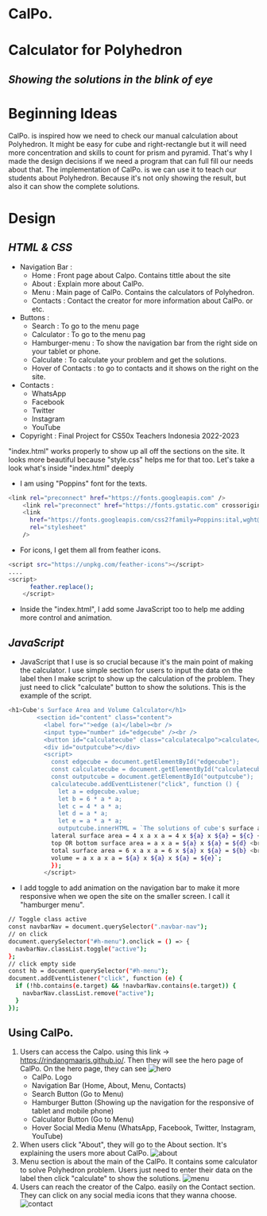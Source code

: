 # CalPo.

# Calculator for Polyhedron

## _Showing the solutions in the blink of eye_

# Beginning Ideas

CalPo. is inspired how we need to check our manual calculation about Polyhedron. It might be easy for cube and right-rectangle but it will need more concentration and skills to count for prism and pyramid. That's why I made the design decisions if we need a program that can full fill our needs about that.
The implementation of CalPo. is we can use it to teach our students about Polyhedron. Because it's not only showing the result, but also it can show the complete solutions.

# Design

## _HTML & CSS_

- Navigation Bar :
  - Home : Front page about Calpo. Contains tittle about the site
  - About : Explain more about CalPo.
  - Menu : Main page of CalPo. Contains the calculators of Polyhedron.
  - Contacts : Contact the creator for more information about CalPo. or etc.
- Buttons :
  - Search : To go to the menu page
  - Calculator : To go to the menu pag
  - Hamburger-menu : To show the navigation bar from the right side on your tablet or phone.
  - Calculate : To calculate your problem and get the solutions.
  - Hover of Contacts : to go to contacts and it shows on the right on the site.
- Contacts :
  - WhatsApp
  - Facebook
  - Twitter
  - Instagram
  - YouTube
- Copyright : Final Project for CS50x Teachers Indonesia 2022-2023

"index.html" works properly to show up all off the sections on the site. It looks more beautiful because "style.css" helps me for that too. Let's take a look what's inside "index.html" deeply

- I am using "Poppins" font for the texts.

```sh
<link rel="preconnect" href="https://fonts.googleapis.com" />
    <link rel="preconnect" href="https://fonts.gstatic.com" crossorigin />
    <link
      href="https://fonts.googleapis.com/css2?family=Poppins:ital,wght@0,100;0,300;0,400;0,700;1,700&display=swap"
      rel="stylesheet"
    />
```

- For icons, I get them all from feather icons.

```sh
<script src="https://unpkg.com/feather-icons"></script>
....
<script>
      feather.replace();
    </script>
```

- Inside the "index.html", I add some JavaScript too to help me adding more control and animation.

## _JavaScript_

- JavaScript that I use is so crucial because it's the main point of making the calculator. I use simple section for users to input the data on the label then I make script to show up the calculation of the problem. They just need to click "calculate" button to show the solutions. This is the example of the script.

```sh
<h1>Cube's Surface Area and Volume Calculator</h1>
        <section id="content" class="content">
          <label for="">edge (a)</label><br />
          <input type="number" id="edgecube" /><br />
          <button id="calculatecube" class="calculatecalpo">calculate</button>
          <div id="outputcube"></div>
          <script>
            const edgecube = document.getElementById("edgecube");
            const calculatecube = document.getElementById("calculatecube");
            const outputcube = document.getElementById("outputcube");
            calculatecube.addEventListener("click", function () {
              let a = edgecube.value;
              let b = 6 * a * a;
              let c = 4 * a * a;
              let d = a * a;
              let e = a * a * a;
              outputcube.innerHTML = `The solutions of cube's surface area and volume are <br>
            lateral surface area = 4 x a x a = 4 x ${a} x ${a} = ${c} <br>
            top OR bottom surface area = a x a = ${a} x ${a} = ${d} <br>
            total surface area = 6 x a x a = 6 x ${a} x ${a} = ${b} <br>
            volume = a x a x a = ${a} x ${a} x ${a} = ${e}`;
            });
          </script>
```

- I add toggle to add animation on the navigation bar to make it more responsive when we open the site on the smaller screen. I call it "hamburger menu".

```sh
// Toggle class active
const navbarNav = document.querySelector(".navbar-nav");
// on click
document.querySelector("#h-menu").onclick = () => {
  navbarNav.classList.toggle("active");
};
// click empty side
const hb = document.querySelector("#h-menu");
document.addEventListener("click", function (e) {
  if (!hb.contains(e.target) && !navbarNav.contains(e.target)) {
    navbarNav.classList.remove("active");
  }
});
```

## Using CalPo.

1. Users can access the Calpo. using this link -> https://rindangmaaris.github.io/. Then they will see the hero page of CalPo. On the hero page, they can see
![hero](https://i.ibb.co/WsXH2xr/Calpo.jpg)
    - CalPo. Logo
    - Navigation Bar (Home, About, Menu, Contacts)
    - Search Button (Go to Menu)
    - Hamburger Button (Showing up the navigation for the responsive of tablet and mobile phone)
    - Calculator Button (Go to Menu)
    - Hover Social Media Menu (WhatsApp, Facebook, Twitter, Instagram, YouTube)
2. When users click "About", they will go to the About section. It's explaining the users more about CalPo.
![about](https://i.ibb.co/BKcr1Xs/about.jpg)
3. Menu section is about the main of the CalPo. It contains some calculator to solve Polyhedron problem. Users just need to enter their data on the label then click "calculate" to show the solutions.
![menu](https://i.ibb.co/zxHMYjz/menu.jpg) 
4. Users can reach the creator of the Calpo. easily on the Contact section. They can click on any social media icons that they wanna choose.
![contact](https://i.ibb.co/dPQdpcd/contact.jpg)
